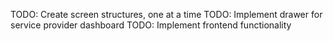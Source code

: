 TODO: Create screen structures, one at a time
TODO: Implement drawer for service provider dashboard
TODO: Implement frontend functionality
